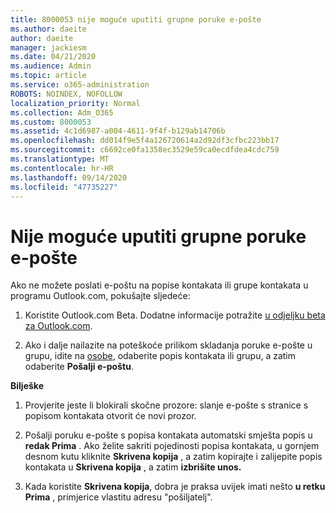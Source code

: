```yaml
---
title: 8000053 nije moguće uputiti grupne poruke e-pošte
ms.author: daeite
author: daeite
manager: jackiesm
ms.date: 04/21/2020
ms.audience: Admin
ms.topic: article
ms.service: o365-administration
ROBOTS: NOINDEX, NOFOLLOW
localization_priority: Normal
ms.collection: Adm_O365
ms.custom: 8000053
ms.assetid: 4c1d6987-a004-4611-9f4f-b129ab14706b
ms.openlocfilehash: dd014f9e5f4a126720614a2d92df3cfbc223bb17
ms.sourcegitcommit: c6692ce0fa1358ec3529e59ca0ecdfdea4cdc759
ms.translationtype: MT
ms.contentlocale: hr-HR
ms.lasthandoff: 09/14/2020
ms.locfileid: "47735227"
---
```

# <a name="unable-to-send-group-emails"></a>Nije moguće uputiti grupne poruke e-pošte

Ako ne možete poslati e-poštu na popise kontakata ili grupe kontakata u programu Outlook.com, pokušajte sljedeće:
  
1. Koristite Outlook.com Beta. Dodatne informacije potražite [u odjeljku beta za Outlook.com](https://support.office.com/article/e2261c7f-d413-4084-8f22-21282f42d8cf).
    
2. Ako i dalje nailazite na poteškoće prilikom skladanja poruke e-pošte u grupu, idite na [osobe](https://outlook.live.com/people/), odaberite popis kontakata ili grupu, a zatim odaberite **Pošalji e-poštu**.
    
 **Bilješke**
  
1. Provjerite jeste li blokirali skočne prozore: slanje e-pošte s stranice s popisom kontakata otvorit će novi prozor.
    
2. Pošalji poruku e-pošte s popisa kontakata automatski smješta popis u **redak Prima** . Ako želite sakriti pojedinosti popisa kontakata, u gornjem desnom kutu kliknite **Skrivena kopija** , a zatim kopirajte i zalijepite popis kontakata u **Skrivena kopija** , a zatim **izbrišite unos.** 
    
3. Kada koristite **Skrivena kopija**, dobra je praksa uvijek imati nešto **u retku Prima** , primjerice vlastitu adresu "pošiljatelj". 
    

